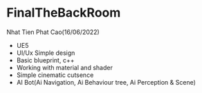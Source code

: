 # FinalTheBackRoom
 Nhat Tien Phat Cao(16/06/2022)
- UE5
- UI/Ux Simple design
- Basic blueprint, c++
- Working with material and shader
- Simple cinematic cutsence 
- AI Bot(Ai Navigation, Ai Behaviour tree, Ai Perception & Scene)
